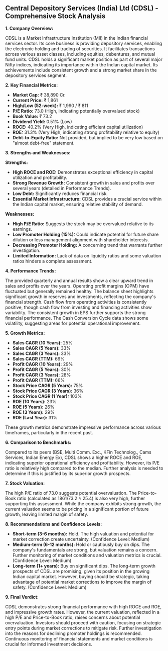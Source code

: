 ## Central Depository Services (India) Ltd (CDSL) - Comprehensive Stock Analysis

**1. Company Overview:**

CDSL is a Market Infrastructure Institution (MII) in the Indian financial services sector.  Its core business is providing depository services, enabling the electronic holding and trading of securities.  It facilitates transactions across various asset classes, including equities, debentures, and mutual fund units.  CDSL holds a significant market position as part of several major Nifty indices, indicating its importance within the Indian capital market.  Its achievements include consistent growth and a strong market share in the depository services segment.

**2. Key Financial Metrics:**

* **Market Cap:** ₹ 38,890 Cr.
* **Current Price:** ₹ 1,861
* **High/Low (52-week):** ₹ 1,990 / ₹ 811
* **P/E Ratio:** 73.0 (High, indicating potentially overvalued stock)
* **Book Value:** ₹ 73.2
* **Dividend Yield:** 0.51% (Low)
* **ROCE:** 40.2% (Very High, indicating efficient capital utilization)
* **ROE:** 31.3% (Very High, indicating strong profitability relative to equity)
* **Debt-to-Equity Ratio:** Not provided, but implied to be very low based on "almost debt-free" statement.


**3. Strengths and Weaknesses:**

**Strengths:**

* **High ROCE and ROE:** Demonstrates exceptional efficiency in capital utilization and profitability.
* **Strong Revenue Growth:**  Consistent growth in sales and profits over several years (detailed in Performance Trends).
* **Low Debt:**  Significantly reduces financial risk.
* **Essential Market Infrastructure:**  CDSL provides a crucial service within the Indian capital market, ensuring relative stability of demand.


**Weaknesses:**

* **High P/E Ratio:** Suggests the stock may be overvalued relative to its earnings.
* **Low Promoter Holding (15%):**  Could indicate potential for future share dilution or less management alignment with shareholder interests.
* **Decreasing Promoter Holding:** A concerning trend that warrants further investigation.
* **Limited Information:** Lack of data on liquidity ratios and some valuation ratios hinders a complete assessment.


**4. Performance Trends:**

The provided quarterly and annual results show a clear upward trend in sales and profits over the years.  Operating profit margins (OPM) have fluctuated but generally remained healthy.  The balance sheet highlights significant growth in reserves and investments, reflecting the company's financial strength.  Cash flow from operating activities is consistently positive, though cash flow from investing and financing activities show variability.  The consistent growth in EPS further supports the strong financial performance.  The Cash Conversion Cycle data shows some volatility, suggesting areas for potential operational improvement.

**5. Growth Metrics:**

* **Sales CAGR (10 Years):** 25%
* **Sales CAGR (5 Years):** 33%
* **Sales CAGR (3 Years):** 33%
* **Sales CAGR (TTM):** 66%
* **Profit CAGR (10 Years):** 29%
* **Profit CAGR (5 Years):** 30%
* **Profit CAGR (3 Years):** 28%
* **Profit CAGR (TTM):** 66%
* **Stock Price CAGR (5 Years):** 75%
* **Stock Price CAGR (3 Years):** 36%
* **Stock Price CAGR (1 Year):** 103%
* **ROE (10 Years):** 23%
* **ROE (5 Years):** 26%
* **ROE (3 Years):** 29%
* **ROE (Last Year):** 31%

These growth metrics demonstrate impressive performance across various timeframes, particularly in the recent past.

**6. Comparison to Benchmarks:**

Compared to its peers (BSE, Multi Comm. Exc., KFin Technolog., Cams Services, Indian Energy Ex), CDSL shows a higher ROCE and ROE, indicating superior operational efficiency and profitability. However, its P/E ratio is relatively high compared to the median.  Further analysis is needed to determine if this is justified by its superior growth prospects.

**7. Stock Valuation:**

The high P/E ratio of 73.0 suggests potential overvaluation.  The Price-to-Book ratio (calculated as 1861/73.2 ≈ 25.4) is also very high, further supporting this assessment.  While the company exhibits strong growth, the current valuation seems to be pricing in a significant portion of future growth, leaving limited margin of safety.

**8. Recommendations and Confidence Levels:**

* **Short-term (3-6 months):** Hold.  The high valuation and potential for market correction create uncertainty.  (Confidence Level: Medium)
* **Medium-term (6-12 months):** Hold or cautiously buy on dips.  The company's fundamentals are strong, but valuation remains a concern.  Further monitoring of market conditions and valuation metrics is crucial. (Confidence Level: Medium)
* **Long-term (1+ years):** Buy on significant dips.  The long-term growth prospects of CDSL are promising, given its position in the growing Indian capital market.  However, buying should be strategic, taking advantage of potential market corrections to improve the margin of safety. (Confidence Level: Medium)


**9. Final Verdict:**

CDSL demonstrates strong financial performance with high ROCE and ROE, and impressive growth rates. However, the current valuation, reflected in a high P/E and Price-to-Book ratio, raises concerns about potential overvaluation.  Investors should proceed with caution, focusing on strategic entry points during market corrections to mitigate risk.  Further investigation into the reasons for declining promoter holdings is recommended.  Continuous monitoring of financial statements and market conditions is crucial for informed investment decisions.
